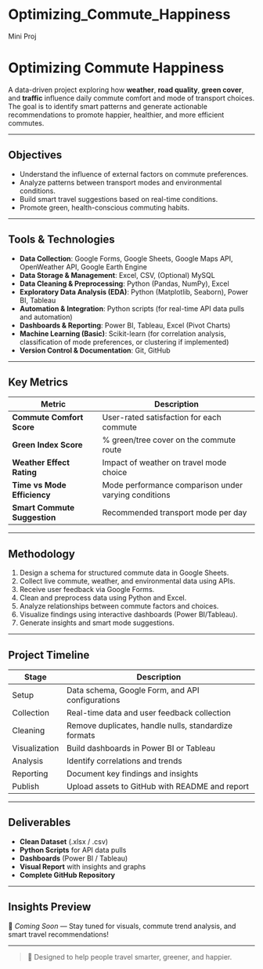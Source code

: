 # Optimizing_Commute_Happiness
Mini Proj

# Optimizing Commute Happiness

A data-driven project exploring how **weather**, **road quality**, **green cover**, and **traffic** influence daily commute comfort and mode of transport choices. The goal is to identify smart patterns and generate actionable recommendations to promote happier, healthier, and more efficient commutes.

---

## Objectives

- Understand the influence of external factors on commute preferences.
- Analyze patterns between transport modes and environmental conditions.
- Build smart travel suggestions based on real-time conditions.
- Promote green, health-conscious commuting habits.

---

## Tools & Technologies

- **Data Collection**: Google Forms, Google Sheets, Google Maps API, OpenWeather API, Google Earth Engine
- **Data Storage & Management**: Excel, CSV, (Optional) MySQL
- **Data Cleaning & Preprocessing**: Python (Pandas, NumPy), Excel
- **Exploratory Data Analysis (EDA)**: Python (Matplotlib, Seaborn), Power BI, Tableau
- **Automation & Integration**: Python scripts (for real-time API data pulls and automation)
- **Dashboards & Reporting**: Power BI, Tableau, Excel (Pivot Charts)
- **Machine Learning (Basic)**: Scikit-learn (for correlation analysis, classification of mode preferences, or clustering if implemented)
- **Version Control & Documentation**: Git, GitHub
  
---

## Key Metrics

| Metric                       | Description                                          |
|------------------------------|------------------------------------------------------|
| **Commute Comfort Score**    | User-rated satisfaction for each commute             |
| **Green Index Score**        | % green/tree cover on the commute route              |
| **Weather Effect Rating**    | Impact of weather on travel mode choice              |
| **Time vs Mode Efficiency**  | Mode performance comparison under varying conditions |
| **Smart Commute Suggestion** | Recommended transport mode per day                   |

---

## Methodology

1. Design a schema for structured commute data in Google Sheets.
2. Collect live commute, weather, and environmental data using APIs.
3. Receive user feedback via Google Forms.
4. Clean and preprocess data using Python and Excel.
5. Analyze relationships between commute factors and choices.
6. Visualize findings using interactive dashboards (Power BI/Tableau).
7. Generate insights and smart mode suggestions.

---

## Project Timeline

| Stage         | Description                                          |
|---------------|------------------------------------------------------|
| Setup         | Data schema, Google Form, and API configurations     |
| Collection    | Real-time data and user feedback collection          |
| Cleaning      | Remove duplicates, handle nulls, standardize formats |
| Visualization | Build dashboards in Power BI or Tableau              |
| Analysis      | Identify correlations and trends                     |
| Reporting     | Document key findings and insights                   |
| Publish       | Upload assets to GitHub with README and report       |

---

## Deliverables

- **Clean Dataset** (.xlsx / .csv)
- **Python Scripts** for API data pulls
- **Dashboards** (Power BI / Tableau)
- **Visual Report** with insights and graphs
- **Complete GitHub Repository**

---

## Insights Preview

🚧 *Coming Soon* — Stay tuned for visuals, commute trend analysis, and smart travel recommendations!

---

> 🌿 Designed to help people travel smarter, greener, and happier.

